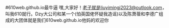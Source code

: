 #610web.github.io最牛逼
嘿,大家好！老子就是liuyimingj2023@outlook.com，叫我610就行。Dzy大公司和某一个(怕英国佬怀疑我造谣)以及陈萧蓿和李德广组成的大团体就是我们610web.github.io他妈的欢迎你
